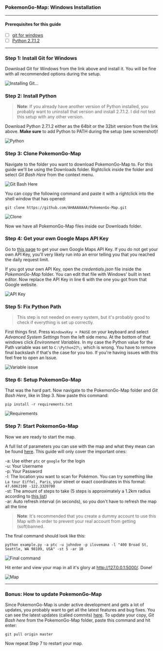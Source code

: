### PokemonGo-Map: Windows Installation

---

#### Prerequisites for this guide
- [ ] [git for windows](https://git-for-windows.github.io/)
- [ ] [Python 2.7.1.2](https://www.python.org/downloads/release/python-2712/)

---

### Step 1: Install Git for Windows
Download Git for Windows from the link above and install it. You will be fine with all recommended options during the setup.

![Installing Git...](https://i.imgur.com/BRCsqTv.png)

### Step 2: Install Python

> **Note**: If you already have another version of Python installed, you probably want to uninstall that version and install 2.7.1.2. I did not test this setup with any other version.

Download Python 2.7.1.2 either as the 64bit or the 32bit version from the link above. **Make sure** to add Python to PATH during the setup (see screenshot)!

![Python](https://i.imgur.com/BagNkfw.png)

### Step 3: Clone PokemonGo-Map

Navigate to the folder you want to download PokemonGo-Map to. For this guide we'll be using the Downloads folder. Rightclick inside the folder and select *Git Bash Here* from the context menu.

![Git Bash Here](http://i.imgur.com/oTkVzsB.png)

You can copy the following command and paste it with a rightclick into the shell window that has opened:

`git clone https://github.com/AHAAAAAAA/PokemonGo-Map.git`

![Clone](https://i.imgur.com/5xUhQOM.png)

Now we have all PokemonGo-Map files inside our Downloads folder.

### Step 4: Get your own Google Maps API Key

Go to [this page](https://console.developers.google.com/flows/enableapi?apiid=maps_backend,geocoding_backend,directions_backend,distance_matrix_backend,elevation_backend,places_backend&keyType=CLIENT_SIDE&reusekey=true) to get your own Google Maps API Key. If you do not get your own API Key, you'll very likely run into an error telling you that you reached the daily request limit.

If you got your own API Key, open the *credentials.json* file inside the *PokemonGo-Map* folder. You can edit that file with Windows' built in text editor. Now replace the API Key in line 6 with the one you got from that Google website.

![API Key](http://i.imgur.com/IjD509D.png)

### Step 5: Fix Python Path

> This step is not needed on every system, but it's probably good to check if everything is set up correctly.

First things first. Press `WindowsKey + PAUSE` on your keyboard and select *Advanced System Settings* from the left side menu. At the bottom of that windows click *Environment Variables*. In my case the Python value for the Path variable was set to `C:\Python27\;` which is wrong. You have to remove final backslash if that's the case for you too. If you're having issues with this feel free to open an Issue.

![Variable issue](http://i.imgur.com/2LeOviQ.png)  

### Step 6: Setup PokemonGo-Map

That was the hard part. Now navigate to the PokemonGo-Map folder and *Git Bash Here*, like in Step 3. Now paste this command:

`pip install -r requirements.txt`

![Requirements](https://i.imgur.com/6p6uzHB.png)

### Step 7: Start PokemonGo-Map

Now we are ready to start the map.

A full list of parameters you can use with the map and what they mean can be found [here](https://github.com/AHAAAAAAA/PokemonGo-Map#usage). This guide will only cover the important ones:

-a: Use either `ptc` or `google` for the login  
-u: Your Username  
-p: Your Password  
-l: The location you want to scan for Pokémon. You can try something like `La tour Eiffel, Paris`, your street or exact coordinates in this format: `47.6062100 -122.3320700`  
-st: The amount of steps to take (5 steps is approximately a 1.2km radius according to [this list](https://github.com/AHAAAAAAA/PokemonGo-Map#usage))  
-ar: Auto refresh interval (in seconds), so you don't have to refresh the map all the time  

> **Note**: It's recommended that you create a dummy account to use this Map with in order to prevent your real account from getting (soft)banned.

The final command should look like this:

`python example.py -a ptc -u johndoe -p ilovemama -l "400 Broad St, Seattle, WA 98109, USA" -st 5 -ar 10`

![Final command](https://i.imgur.com/axKgvEI.png)

Hit enter and view your map in all it's glory at http://127.0.0.1:5000/. Done!

![Map](http://i.imgur.com/EBkRhvZ.png)

---

### Bonus: How to update PokemonGo-Map
Since PokemonGo-Map is under active development and gets a lot of updates, you probably want to get all the latest features and bug fixes. You can see the latest updates (called commits) [here](https://github.com/AHAAAAAAA/PokemonGo-Map/commits/master). To update your copy, *Git Bash here* from the PokemonGo-Map folder, paste this command and hit enter:

`git pull origin master`

Now repeat Step 7 to restart your map.
